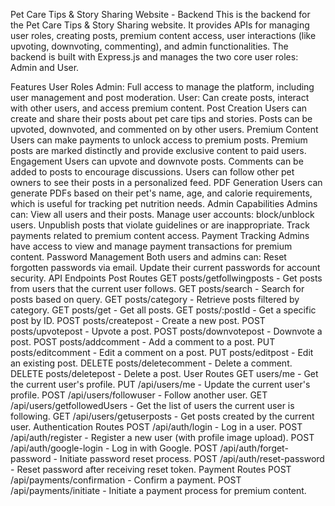 Pet Care Tips & Story Sharing Website - Backend
This is the backend for the Pet Care Tips & Story Sharing website. It provides APIs for managing user roles, creating posts, premium content access, user interactions (like upvoting, downvoting, commenting), and admin functionalities. The backend is built with Express.js and manages the two core user roles: Admin and User.


Features
User Roles
Admin: Full access to manage the platform, including user management and post moderation.
User: Can create posts, interact with other users, and access premium content.
Post Creation
Users can create and share their posts about pet care tips and stories.
Posts can be upvoted, downvoted, and commented on by other users.
Premium Content
Users can make payments to unlock access to premium posts.
Premium posts are marked distinctly and provide exclusive content to paid users.
Engagement
Users can upvote and downvote posts.
Comments can be added to posts to encourage discussions.
Users can follow other pet owners to see their posts in a personalized feed.
PDF Generation
Users can generate PDFs based on their pet's name, age, and calorie requirements, which is useful for tracking pet nutrition needs.
Admin Capabilities
Admins can:
View all users and their posts.
Manage user accounts: block/unblock users.
Unpublish posts that violate guidelines or are inappropriate.
Track payments related to premium content access.
Payment Tracking
Admins have access to view and manage payment transactions for premium content.
Password Management
Both users and admins can:
Reset forgotten passwords via email.
Update their current passwords for account security.
API Endpoints
Post Routes
GET posts/getfollwingposts - Get posts from users that the current user follows.
GET posts/search - Search for posts based on query.
GET posts/category - Retrieve posts filtered by category.
GET posts/get - Get all posts.
GET posts/:postId - Get a specific post by ID.
POST posts/createpost - Create a new post.
POST posts/upvotepost - Upvote a post.
POST posts/downvotepost - Downvote a post.
POST posts/addcomment - Add a comment to a post.
PUT posts/editcomment - Edit a comment on a post.
PUT posts/editpost - Edit an existing post.
DELETE posts/deletecomment - Delete a comment.
DELETE posts/deletepost - Delete a post.
User Routes
GET users/me - Get the current user's profile.
PUT /api/users/me - Update the current user's profile.
POST /api/users/followuser - Follow another user.
GET /api/users/getfollowedUsers - Get the list of users the current user is following.
GET /api/users/getuserposts - Get posts created by the current user.
Authentication Routes
POST /api/auth/login - Log in a user.
POST /api/auth/register - Register a new user (with profile image upload).
POST /api/auth/google-login - Log in with Google.
POST /api/auth/forget-password - Initiate password reset process.
POST /api/auth/reset-password - Reset password after receiving reset token.
Payment Routes
POST /api/payments/confirmation - Confirm a payment.
POST /api/payments/initiate - Initiate a payment process for premium content.